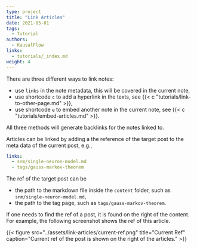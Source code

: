 ```yaml
---
type: project
title: "Link Articles"
date: 2021-05-01
tags:
  - Tutorial
authors:
  - KausalFlow
links:
  - tutorials/_index.md
weight: 4
---
```


There are three different ways to link notes:

- use `links` in the note metadata, this will be covered in the current note,
- use shortcode `c` to add a hyperlink in the texts, see {{< c "tutorials/link-to-other-page.md" >}},
- use shortcode `e` to embed another note in the current note, see {{< c "tutorials/embed-articles.md" >}}.

All three methods will generate backlinks for the notes linked to.

Articles can be linked by adding a the reference of the target post to the meta data of the current post, e.g.,

```yaml
links:
  - snm/single-neuron-model.md
  - tags/gauss-markov-theorem
```

The ref of the target post can be

- the path to the markdown file inside the `content` folder, such as `snm/single-neuron-model.md`,
- the path to the tag page, such as `tags/gauss-markov-theorem`.

If one needs to find the ref of a post, it is found on the right of the content. For example, the following screenshot shows the ref of this article.

{{< figure src="../assets/link-articles/current-ref.png" title="Current Ref" caption="Current ref of the post is shown on the right of the articles." >}}


